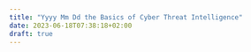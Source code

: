 ```yaml
---
title: "Yyyy Mm Dd the Basics of Cyber Threat Intelligence"
date: 2023-06-18T07:38:18+02:00
draft: true
---
```



